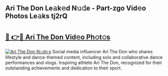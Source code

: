 ## Ari The Don Le𝚊k𝚎d N𝚞𝚍e - Part-zgo Vid𝚎o Photos Le𝚊ks tj2rQ

# <h2><a href="http://fbfxnpk.evod.top/?m=Ari+The+Don">🔗 👉🔴 Ari The Don Vid𝚎o Ph𝚘t𝚘s</a></h2>

[![Ari The Don N𝚞d𝚎s](https://i.imgur.com/8V9OHl7.gif)](http://fbfxnpk.evod.top/?m=Ari+The+Don)
Social media influencer Ari The Don who shares lifestyle and dance-themed content, including solo and collaborative dance performances and vlogs. Inspiring athlete Ari The Don, recognized for their outstanding achievements and dedication to their sport. 
